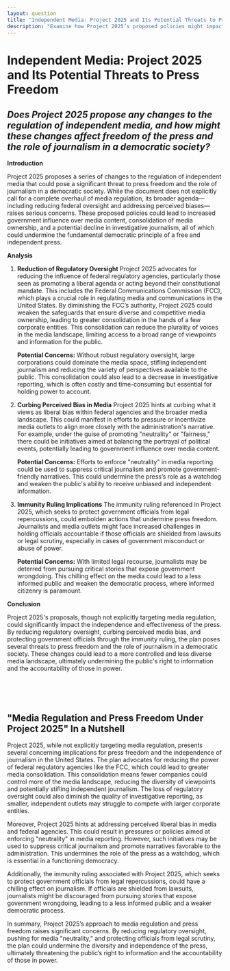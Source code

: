 ```yaml
---
layout: question
title: "Independent Media: Project 2025 and Its Potential Threats to Press Freedom"
description: "Examine how Project 2025’s proposed policies might impact independent media, press freedom, and the role of journalism in a democratic society."
---
```


# Independent Media: Project 2025 and Its Potential Threats to Press Freedom

## *Does Project 2025 propose any changes to the regulation of independent media, and how might these changes affect freedom of the press and the role of journalism in a democratic society?*

**Introduction**

Project 2025 proposes a series of changes to the regulation of independent media that could pose a significant threat to press freedom and the role of journalism in a democratic society. While the document does not explicitly call for a complete overhaul of media regulation, its broader agenda—including reducing federal oversight and addressing perceived biases—raises serious concerns. These proposed policies could lead to increased government influence over media content, consolidation of media ownership, and a potential decline in investigative journalism, all of which could undermine the fundamental democratic principle of a free and independent press.

**Analysis**

1. **Reduction of Regulatory Oversight**
   Project 2025 advocates for reducing the influence of federal regulatory agencies, particularly those seen as promoting a liberal agenda or acting beyond their constitutional mandate. This includes the Federal Communications Commission (FCC), which plays a crucial role in regulating media and communications in the United States. By diminishing the FCC’s authority, Project 2025 could weaken the safeguards that ensure diverse and competitive media ownership, leading to greater consolidation in the hands of a few corporate entities. This consolidation can reduce the plurality of voices in the media landscape, limiting access to a broad range of viewpoints and information for the public.

   **Potential Concerns:** Without robust regulatory oversight, large corporations could dominate the media space, stifling independent journalism and reducing the variety of perspectives available to the public. This consolidation could also lead to a decrease in investigative reporting, which is often costly and time-consuming but essential for holding power to account.

2. **Curbing Perceived Bias in Media**
   Project 2025 hints at curbing what it views as liberal bias within federal agencies and the broader media landscape. This could manifest in efforts to pressure or incentivize media outlets to align more closely with the administration's narrative. For example, under the guise of promoting "neutrality" or "fairness," there could be initiatives aimed at balancing the portrayal of political events, potentially leading to government influence over media content.

   **Potential Concerns:** Efforts to enforce "neutrality" in media reporting could be used to suppress critical journalism and promote government-friendly narratives. This could undermine the press’s role as a watchdog and weaken the public's ability to receive unbiased and independent information.

3. **Immunity Ruling Implications**
   The immunity ruling referenced in Project 2025, which seeks to protect government officials from legal repercussions, could embolden actions that undermine press freedom. Journalists and media outlets might face increased challenges in holding officials accountable if those officials are shielded from lawsuits or legal scrutiny, especially in cases of government misconduct or abuse of power.

   **Potential Concerns:** With limited legal recourse, journalists may be deterred from pursuing critical stories that expose government wrongdoing. This chilling effect on the media could lead to a less informed public and weaken the democratic process, where informed citizenry is paramount.

**Conclusion**

Project 2025's proposals, though not explicitly targeting media regulation, could significantly impact the independence and effectiveness of the press. By reducing regulatory oversight, curbing perceived media bias, and protecting government officials through the immunity ruling, the plan poses several threats to press freedom and the role of journalism in a democratic society. These changes could lead to a more controlled and less diverse media landscape, ultimately undermining the public's right to information and the accountability of those in power.

<br><br><br>

## <span id="nutshell">"Media Regulation and Press Freedom Under Project 2025" In a Nutshell</span>

Project 2025, while not explicitly targeting media regulation, presents several concerning implications for press freedom and the independence of journalism in the United States. The plan advocates for reducing the power of federal regulatory agencies like the FCC, which could lead to greater media consolidation. This consolidation means fewer companies could control more of the media landscape, reducing the diversity of viewpoints and potentially stifling independent journalism. The loss of regulatory oversight could also diminish the quality of investigative reporting, as smaller, independent outlets may struggle to compete with larger corporate entities.

Moreover, Project 2025 hints at addressing perceived liberal bias in media and federal agencies. This could result in pressures or policies aimed at enforcing "neutrality" in media reporting. However, such initiatives may be used to suppress critical journalism and promote narratives favorable to the administration. This undermines the role of the press as a watchdog, which is essential in a functioning democracy.

Additionally, the immunity ruling associated with Project 2025, which seeks to protect government officials from legal repercussions, could have a chilling effect on journalism. If officials are shielded from lawsuits, journalists might be discouraged from pursuing stories that expose government wrongdoing, leading to a less informed public and a weaker democratic process.

In summary, Project 2025’s approach to media regulation and press freedom raises significant concerns. By reducing regulatory oversight, pushing for media "neutrality," and protecting officials from legal scrutiny, the plan could undermine the diversity and independence of the press, ultimately threatening the public’s right to information and the accountability of those in power.
